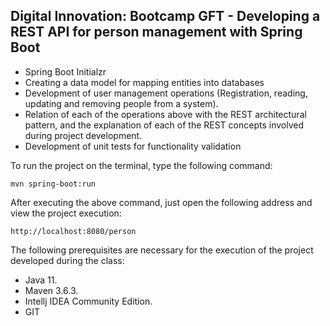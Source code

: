 <h2>Digital Innovation: Bootcamp GFT - Developing a REST API for person management with Spring Boot</h2>


* Spring Boot Initialzr
* Creating a data model for mapping entities into databases
* Development of user management operations (Registration, reading, updating and removing people from a system).
* Relation of each of the operations above with the REST architectural pattern, and the explanation of each of the REST concepts involved during project development.
* Development of unit tests for functionality validation

To run the project on the terminal, type the following command:

```shell script
mvn spring-boot:run 
```

After executing the above command, just open the following address and view the project execution:

```
http://localhost:8080/person
```


The following prerequisites are necessary for the execution of the project developed during the class:

* Java 11.
* Maven 3.6.3.
* Intellj IDEA Community Edition.
* GIT


